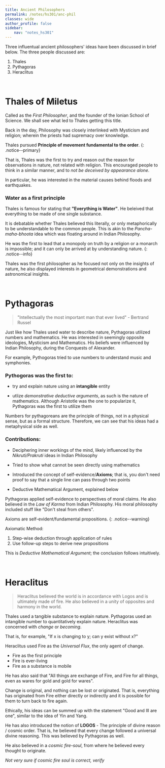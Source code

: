 ```yaml
---
title: Ancient Philosophers
permalink: /notes/hs301/anc-phil
classes: wide
author_profile: false
sidebar:
    nav: "notes_hs301"
---
```


Three influentual ancient philosophers' ideas have been discussed in brief below. The three people discussed are:

1. Thales
2. Pythagoras
3. Heraclitus

&nbsp;

# Thales of Miletus

Called as the *First Philosopher*, and the founder of the Ionian School of Science. We shall see what led to Thales getting this title.

Back in the day, Philosophy was closely interlinked with Mysticism and religion; wherein the priests had supremacy over knowledge.

Thales pursued **Principle of movement fundamental to the order**.
{: .notice--primary}

That is, Thales was the first to try and reason out the reason for observations in nature, not related with religion. This encouraged people to think in a similar manner, and to *not be deceived by appearance alone*.

In particular, he was interested in the material causes behind floods and earthquakes.


### Water as a first principle

Thales is famous for stating that **"Everything is Water"**. He beleived that everything to be made of one single substance. 

It is debatable whether Thales believed this literally, or only metaphorically to be understandable to the common people. This is akin to the *Pancha-maha-bhoota* idea which was floating around in Indian Philosophy. 

He was the first to lead that a monopoly on truth by a religion or a monarch is impossible; and it can only be arrived at by understanding nature.
{: .notice--info}

Thales was the first philosopher as he focused not only on the insights of nature, he also displayed interests in geometrical demonstrations and astronomical insights. 


&nbsp; 


# Pythagoras

> "Intellectually the most important man that ever lived" - Bertrand Russel

Just like how Thales used water to describe nature, Pythagoras utilized numbers and mathematics. He was interested in seemingly opposite ideologies, Mysticism and Mathematics. His beliefs were influenced by Indian Philosophy, during the Conquests of Alexander.

For example, Pythogoras tried to use numbers to understand music and symphonies. 

### Pythogoras was the first to:

- try and explain nature using an **intangible** entity

- utlize *demonstrative deductive arguments*, as such is the nature of mathematics. Although Aristotle was the one to popularize it, Pythagoras was the first to utilize them

Numbers for pythagoreans are the principle of things, not in a physical sense, but as a formal structure. Therefore, we can see that his ideas had a metaphysical side as well.

### Contributions:

- Deciphering inner workings of the mind, likely influenced by the *Nikruti/Prakruti* ideas in Indian Philosophy

- Tried to show what cannot be seen directly using mathematics

- Introduced the concept of self-evidence/**Axioms**; that is, you don't need proof to say that a single line can pass through two points

- Deductive Mathematical Argument, explained below

Pythagoras applied self-evidence to perspectives of moral claims. He also believed in the *Law of Karma* from Indian Philosophy. His moral philosophy included stuff like "Don't steal from others". 

Axioms are self-evident/fundamental propositions.
{: .notice--warning}

Axiomatic Method:
1. Step-wise deduction through application of rules
2. Use follow-up steps to derive new propositions

This is *Deductive Mathematical Argument*; the conclusion follows intuitively.



&nbsp; 


# Heraclitus

> Heraclitus believed the world is in accordance with Logos and is ultimately made of fire. He also believed in a unity of opposites and harmony in the world.

Thales used a tangible substance to explain nature. Pythagoras used an intangible number to quantitatively explain nature. Heraclitus was concerned with *change* or *becoming*.

That is, for example, "If x is changing to y; can y exist without x?"

Heraclitus used Fire as the *Universal Flux*, the only agent of change.

- Fire as the first principle
- Fire is ever-living
- Fire as a substance is mobile

He has also said that "All things are exchange of Fire, and Fire for all things, even as wares for gold and gold for wares".

Change is original, and nothing can be lost or originated. That is, everything has originated from Fire either directly or indirectly and it is possible for them to turn back to fire again.

Ethically, his ideas can be summed up with the statement "Good and Ill are one", similar to the idea of Yin and Yang.

He has also introduced the notion of **LOGOS** - The principle of divine reason / cosmic order. That is, he believed that every change followed a universal divine reasoning. This was believed by Pythagoras as well.

He also believed in a *cosmic fire-soul*, from where he believed every thought to originate.

*Not very sure if cosmic fire soul is correct, verify*